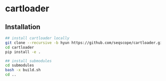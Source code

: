 # cartloader

## Installation

```bash
## install cartloader locally
git clone --recursive -b hyun https://github.com/seqscope/cartloader.git
cd cartloader
pip install -e .

## install submodules
cd submodules
bash -x build.sh
cd ..
```
